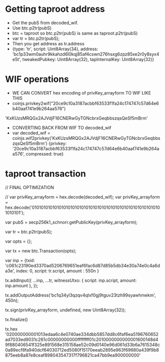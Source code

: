 # Getting taproot address
- Get the pubS from decoded_wif.
- Use btc.p2tr(pubS)
- btc = taproot so btc.p2tr(pubS) is same as taproot.p2tr(pubS)
- var tr = btc.p2tr(pubS);
- Then you get address as tr.address
- {type: 'tr', script: Uint8Array(34), address: 'bc1p33wm0auhr9kkahzd6l0kqj85af4cswn276hsxg6zpz85xe2r0y8syx4e5t', tweakedPubkey: Uint8Array(32), tapInternalKey: Uint8Array(32)}

# WIF operations

- WE CAN CONVERT hex encoding of privKey_arrayform TO WIF LIKE THIS
- coinjs.privkey2wif("20ce9c10a3187acbbf63533f1fa24c174747c57d64e6b40aaf741e9b264aa576")

'KxKUzsMRQGx2AJVdjF16CNERwGyTGNcbrxGeqbbszqsQeSf5mBrm'

- CONVERTING BACK FROM WIF TO decoded_wif
- var decoded_wif = coinjs.wif2privkey('KxKUzsMRQGx2AJVdjF16CNERwGyTGNcbrxGeqbbszqsQeSf5mBrm')
{privkey: '20ce9c10a3187acbbf63533f1fa24c174747c57d64e6b40aaf741e9b264aa576', compressed: true}

# taproot transaction

//  FINAL OPTIMIZATION
 
// var privKey_arrayform = hex.decode(decoded_wif);
var privKey_arrayform = hex.decode('0101010101010101010101010101010101010101010101010101010101010101');

var pubS = secp256k1_schnorr.getPublicKey(privKey_arrayform);

var tr = btc.p2tr(pubS);

var opts = {};

var tx = new btc.Transaction(opts);


var inp =    {txid: 'c061c23190ed3370ad5206769651eaf6fac6d87d85b5db34e30a74e0c4a6da3e',
   index: 0,
   script: tr.script,
    amount : 550n
 }


tx.addInput({
      ...inp,
      ...tr,
      witnessUtxo: {
        script: inp.script,
        amount: inp.amount
      },
    });

tx.addOutputAddress('bc1q34yl3qzqv4qlxf0gj9tguv23tzh99syawhmekm', 450n);

tx.sign(privKey_arrayform, undefined, new Uint8Array(32));

tx.finalize()

tx.hex
'020000000001013edaa6c4e0740ae334dbb5857dd8c6faf6ea5196760652ad7033ed9031c261c00000000000ffffffff01c2010000000000001600148d49f880406541f325e891568e315158ae52c09d0140e96d061d33b6a7615348c0a89ecf8fa940dcf64030712ed5080f15170eeab2895e963f69680a439f9b8875eeb8a87e8ceaf898043547317f796821ca47bb9ea900000000'
